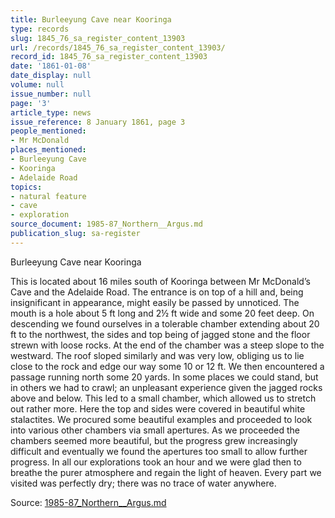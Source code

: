 ```yaml
---
title: Burleeyung Cave near Kooringa
type: records
slug: 1845_76_sa_register_content_13903
url: /records/1845_76_sa_register_content_13903/
record_id: 1845_76_sa_register_content_13903
date: '1861-01-08'
date_display: null
volume: null
issue_number: null
page: '3'
article_type: news
issue_reference: 8 January 1861, page 3
people_mentioned:
- Mr McDonald
places_mentioned:
- Burleeyung Cave
- Kooringa
- Adelaide Road
topics:
- natural feature
- cave
- exploration
source_document: 1985-87_Northern__Argus.md
publication_slug: sa-register
---
```


Burleeyung Cave near Kooringa

This is located about 16 miles south of Kooringa between Mr McDonald’s Cave and the Adelaide Road.  The entrance is on top of a hill and, being insignificant in appearance, might easily be passed by unnoticed.  The mouth is a hole about 5 ft long and 2½ ft wide and some 20 feet deep.  On descending we found ourselves in a tolerable chamber extending about 20 ft to the northwest, the sides and top being of jagged stone and the floor strewn with loose rocks.  At the end of the chamber was a steep slope to the westward.  The roof sloped similarly and was very low, obliging us to lie close to the rock and edge our way some 10 or 12 ft.  We then encountered a passage running north some 20 yards.  In some places we could stand, but in others we had to crawl; an unpleasant experience given the jagged rocks above and below.  This led to a small chamber, which allowed us to stretch out rather more.  Here the top and sides were covered in beautiful white stalactites.  We procured some beautiful examples and proceeded to look into various other chambers via small apertures.  As we proceeded the chambers seemed more beautiful, but the progress grew increasingly difficult and eventually we found the apertures too small to allow further progress.  In all our explorations took an hour and we were glad then to breathe the purer atmosphere and regain the light of heaven.  Every part we visited was perfectly dry; there was no trace of water anywhere.

Source: [1985-87_Northern__Argus.md](/downloads/markdown/1985-87_Northern__Argus.md)
